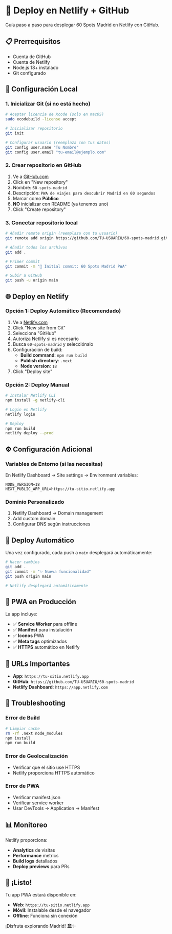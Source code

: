 # 🚀 Deploy en Netlify + GitHub

Guía paso a paso para desplegar 60 Spots Madrid en Netlify con GitHub.

## 📋 Prerrequisitos

- Cuenta de GitHub
- Cuenta de Netlify
- Node.js 18+ instalado
- Git configurado

## 🔧 Configuración Local

### 1. Inicializar Git (si no está hecho)

```bash
# Aceptar licencia de Xcode (solo en macOS)
sudo xcodebuild -license accept

# Inicializar repositorio
git init

# Configurar usuario (reemplaza con tus datos)
git config user.name "Tu Nombre"
git config user.email "tu-email@ejemplo.com"
```

### 2. Crear repositorio en GitHub

1. Ve a [GitHub.com](https://github.com)
2. Click en "New repository"
3. Nombre: `60-spots-madrid`
4. Descripción: `PWA de viajes para descubrir Madrid en 60 segundos`
5. Marcar como **Público**
6. **NO** inicializar con README (ya tenemos uno)
7. Click "Create repository"

### 3. Conectar repositorio local

```bash
# Añadir remote origin (reemplaza con tu usuario)
git remote add origin https://github.com/TU-USUARIO/60-spots-madrid.git

# Añadir todos los archivos
git add .

# Primer commit
git commit -m "🍎 Initial commit: 60 Spots Madrid PWA"

# Subir a GitHub
git push -u origin main
```

## 🌐 Deploy en Netlify

### Opción 1: Deploy Automático (Recomendado)

1. Ve a [Netlify.com](https://netlify.com)
2. Click "New site from Git"
3. Selecciona "GitHub"
4. Autoriza Netlify si es necesario
5. Busca `60-spots-madrid` y selecciónalo
6. Configuración de build:
   - **Build command**: `npm run build`
   - **Publish directory**: `.next`
   - **Node version**: `18`
7. Click "Deploy site"

### Opción 2: Deploy Manual

```bash
# Instalar Netlify CLI
npm install -g netlify-cli

# Login en Netlify
netlify login

# Deploy
npm run build
netlify deploy --prod
```

## ⚙️ Configuración Adicional

### Variables de Entorno (si las necesitas)

En Netlify Dashboard → Site settings → Environment variables:

```
NODE_VERSION=18
NEXT_PUBLIC_APP_URL=https://tu-sitio.netlify.app
```

### Dominio Personalizado

1. Netlify Dashboard → Domain management
2. Add custom domain
3. Configurar DNS según instrucciones

## 🔄 Deploy Automático

Una vez configurado, cada push a `main` desplegará automáticamente:

```bash
# Hacer cambios
git add .
git commit -m "✨ Nueva funcionalidad"
git push origin main

# Netlify desplegará automáticamente
```

## 📱 PWA en Producción

La app incluye:

- ✅ **Service Worker** para offline
- ✅ **Manifest** para instalación
- ✅ **Iconos** PWA
- ✅ **Meta tags** optimizados
- ✅ **HTTPS** automático en Netlify

## 🎯 URLs Importantes

- **App**: `https://tu-sitio.netlify.app`
- **GitHub**: `https://github.com/TU-USUARIO/60-spots-madrid`
- **Netlify Dashboard**: `https://app.netlify.com`

## 🐛 Troubleshooting

### Error de Build

```bash
# Limpiar cache
rm -rf .next node_modules
npm install
npm run build
```

### Error de Geolocalización

- Verificar que el sitio use HTTPS
- Netlify proporciona HTTPS automático

### Error de PWA

- Verificar manifest.json
- Verificar service worker
- Usar DevTools → Application → Manifest

## 📊 Monitoreo

Netlify proporciona:

- **Analytics** de visitas
- **Performance** metrics
- **Build logs** detallados
- **Deploy previews** para PRs

## 🎉 ¡Listo!

Tu app PWA estará disponible en:

- **Web**: `https://tu-sitio.netlify.app`
- **Móvil**: Instalable desde el navegador
- **Offline**: Funciona sin conexión

¡Disfruta explorando Madrid! 🏛️✨

